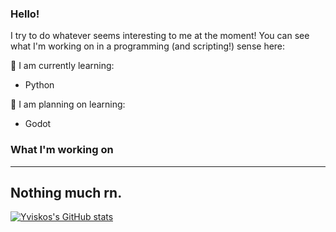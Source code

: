 ### Hello!
I try to do whatever seems interesting to me at the moment!
You can see what I'm working on in a programming (and scripting!) sense here:

🌱 I am currently learning:
 * Python

🤔 I am planning on learning:
 * Godot

### What I'm working on
---
Nothing much rn.
---
[![Yviskos's GitHub stats](https://github-readme-stats.vercel.app/api?username=yviskos)](https://github.com/anuraghazra/github-readme-stats)
